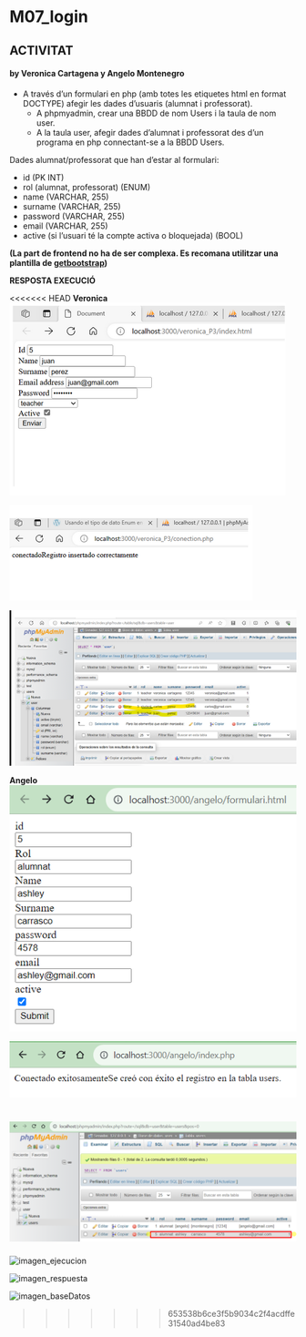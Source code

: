 # M07_login
## ACTIVITAT
#### by Veronica Cartagena y Angelo Montenegro
- A través d’un formulari en php (amb totes les etiquetes html en format DOCTYPE) afegir les dades d’usuaris (alumnat i professorat).                                        
  - A phpmyadmin, crear una BBDD de nom Users i la taula de nom user.   
  - A la taula user, afegir dades d’alumnat i professorat des d’un programa en php connectant-se a la BBDD Users. 

Dades alumnat/professorat que han d’estar al formulari: 

* id (PK INT)
* rol (alumnat, professorat) (ENUM)
* name (VARCHAR, 255)
* surname (VARCHAR, 255)
* password (VARCHAR, 255)
* email (VARCHAR, 255)
* active (si l’usuari té la compte activa o bloquejada) (BOOL)

**(La part de frontend no ha de ser complexa. Es recomana utilitzar una plantilla de [getbootstrap](https://getbootstrap.com/docs/5.3/getting-started/introduction/))**

**RESPOSTA EXECUCIÓ**

<<<<<<< HEAD
**Veronica**
![imagen_ejecucion](img/ejecucion_ejercicio.png)  

![imagen_respuesta](img/respuesta_ejercicio.png)

![imagen_baseDatos](/img/base_datos_ejercicio.png)

**Angelo**
![imagen_ejecucion](img/ingreso_form_ang.png)  

![imagen_respuesta](img/confirmacion_conexion_ingreso_ang.png)

![imagen_baseDatos](/img/ingresobd_ang.png)
=======
![imagen_ejecucion]("./img/ejecucion_ejercicio.png)

![imagen_respuesta]("./img/respuesta_ejercicio.png)

![imagen_baseDatos]("./img/base_datos_ejercicio.png)
>>>>>>> 653538b6ce3f5b9034c2f4acdffe31540ad4be83
